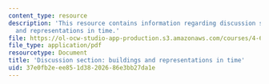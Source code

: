 ```yaml
---
content_type: resource
description: 'This resource contains information regarding discussion section: buildings
  and representations in time.'
file: https://ol-ocw-studio-app-production.s3.amazonaws.com/courses/4-605-introduction-to-the-history-and-theory-of-architecture-spring-2012/37e0fb2eee851d38202686e3bb27da1e_MIT4_605S12_rec03.pdf
file_type: application/pdf
resourcetype: Document
title: 'Discussion section: buildings and representations in time'
uid: 37e0fb2e-ee85-1d38-2026-86e3bb27da1e
---
```

